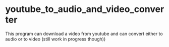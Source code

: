 # youtube_to_audio_and_video_converter
This program can download a video from youtube and can convert either to audio or to video (still work in progress though))
